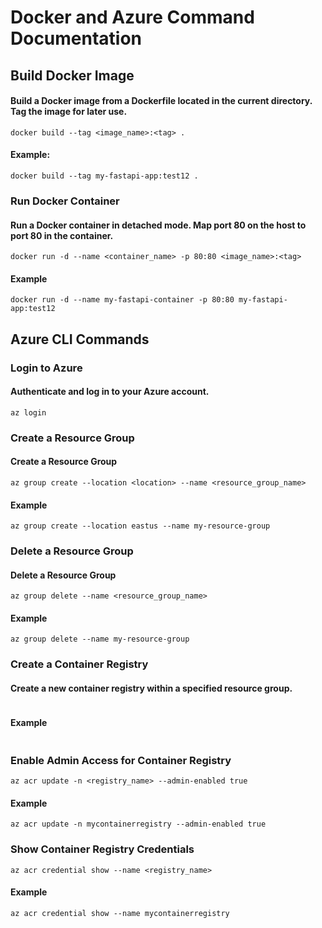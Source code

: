 <h1>Docker and Azure Command Documentation</h1>

<h2>Build Docker Image</h2>

<h4>Build a Docker image from a Dockerfile located in the current directory. Tag the image for later use.</h4>

```
docker build --tag <image_name>:<tag> .
```

<h4>Example:</h4>

```
docker build --tag my-fastapi-app:test12 .
```

<h3>Run Docker Container</h3>

<h4>Run a Docker container in detached mode. Map port 80 on the host to port 80 in the container.

</h4>

```
docker run -d --name <container_name> -p 80:80 <image_name>:<tag>
```

<h4>Example</h4>

```
docker run -d --name my-fastapi-container -p 80:80 my-fastapi-app:test12
```

<h2>Azure CLI Commands</h2>

<h3>Login to Azure</h3>

<h4>Authenticate and log in to your Azure account.

</h4>

```
az login
```

<h3>Create a Resource Group</h3>

<h4>Create a Resource Group</h4>

```
az group create --location <location> --name <resource_group_name>
```

<h4>Example</h4>

```
az group create --location eastus --name my-resource-group
```

<h3>Delete a Resource Group</h3>

<h4>Delete a Resource Group</h4>

```
az group delete --name <resource_group_name>
```

<h4>Example</h4>

```
az group delete --name my-resource-group
```

<h3>Create a Container Registry</h3>

<h4>Create a new container registry within a specified resource group.

</h4>

```az acr create --resource-group <resource_group_name> --name <registry_name> --sku <sku>
```

<h4>Example</h4>

```az acr create --resource-group my-resource-group --name mycontainerregistry --sku Basic
```

<h3>Enable Admin Access for Container Registry</h3>

```
az acr update -n <registry_name> --admin-enabled true
```

<h4>Example</h4>

```
az acr update -n mycontainerregistry --admin-enabled true
```

<h3>Show Container Registry Credentials</h3>

```
az acr credential show --name <registry_name>
```

<h4>Example</h4>

```
az acr credential show --name mycontainerregistry
```















